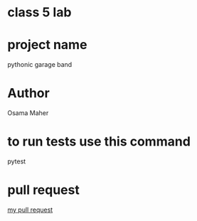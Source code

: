 # class 5 lab 
# project name 
pythonic garage band
# Author
Osama Maher
# to run tests use this command 
pytest
# pull request 
[my pull request](https://github.com/osamadado123/pythonic-garage-band/pull/2)
